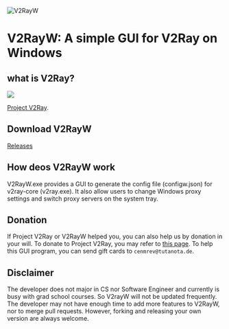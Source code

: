 ![V2RayW](https://raw.githubusercontent.com/Cenmrev/V2RayW/master/V2RayW/Resources/vw256.ico)

# V2RayW: A simple GUI for V2Ray on Windows

## what is V2Ray?

![](https://raw.githubusercontent.com/v2ray/manual/master/resources/favicon-152.png)

[Project V2Ray](http://www.v2ray.com).

## Download V2RayW

[Releases](https://github.com/Cenmrev/V2RayW/releases)

## How deos V2RayW work

V2RayW.exe provides a GUI to generate the config file (configw.json) for v2ray-core (v2ray.exe). It also allow users to change Windows proxy settings and switch proxy servers on the system tray.

## Donation

If Project V2Ray or V2RayW helped you, you can also help us by donation in your will. To donate to Project V2Ray, you may refer to [this page](https://www.v2ray.com/chapter_00/02_donate.html). To help this GUI program, you can send gift cards to `cenmrev@tutanota.de`.

## Disclaimer

The developer does not major in CS nor Software Engineer and currently is busy with grad school courses. So V2rayW will not be updated frequently. The developer may not have enough time to add more features to V2RayW, nor to merge pull requests. However, forking and releasing your own version are always welcome.

